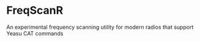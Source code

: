 # FreqScanR
An experimental frequency scanning utility for modern radios that support Yeasu CAT commands
